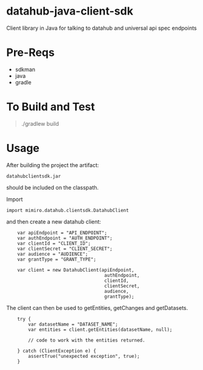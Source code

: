 # datahub-java-client-sdk
Client library in Java for talking to datahub and universal api spec endpoints

# Pre-Reqs
- sdkman
- java
- gradle

# To Build and Test
> ./gradlew build

# Usage

After building the project the artifact:

`datahubclientsdk.jar` 

should be included on the classpath.

Import 

`import mimiro.datahub.clientsdk.DatahubClient`

and then create a new datahub client:

```
    var apiEndpoint = "API_ENDPOINT";
    var authEndpoint = "AUTH_ENDPOINT";
    var clientId = "CLIENT_ID";
    var clientSecret = "CLIENT_SECRET";
    var audience = "AUDIENCE";
    var grantType = "GRANT_TYPE";

    var client = new DatahubClient(apiEndpoint,
                                    authEndpoint,
                                    clientId,
                                    clientSecret,
                                    audience,
                                    grantType);
```

The client can then be used to getEntities, getChanges and getDatasets.

```
    try {
        var datasetName = "DATASET_NAME";
        var entities = client.getEntities(datasetName, null);

        // code to work with the entities returned.

    } catch (ClientException e) {
        assertTrue("unexpected exception", true);
    }
```
